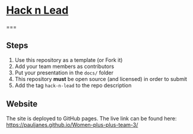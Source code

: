 # [Hack n Lead](https://womenplusplus.ch/hacknlead)

===

## Steps

1. Use this repository as a template (or Fork it)
2. Add your team members as contributors
3. Put your presentation in the `docs/` folder
4. This repository **must** be open source (and licensed) in order to submit
5. Add the tag `hack-n-lead` to the repo description

## Website
The site is deployed to GitHub pages.
The live link can be found here: https://pauljanes.github.io/Women-plus-plus-team-3/
